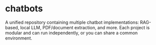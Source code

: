 # chatbots
A unified repository containing multiple chatbot implementations: RAG-based, local LLM, PDF/document extraction, and more. Each project is modular and can run independently, or you can share a common environment.
